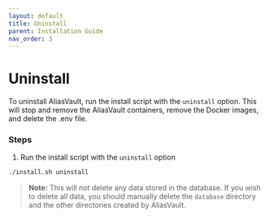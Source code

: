 ```yaml
---
layout: default
title: Uninstall
parent: Installation Guide
nav_order: 3
---
```


# Uninstall

To uninstall AliasVault, run the install script with the `uninstall` option. This will stop and remove the AliasVault containers, remove the Docker images, and delete the .env file.

### Steps
1. Run the install script with the `uninstall` option
```bash
./install.sh uninstall
```

> **Note:** This will not delete any data stored in the database. If you wish to delete all data, you should manually delete the `database` directory and the other directories created by AliasVault.
